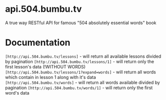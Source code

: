 # api.504.bumbu.tv
A true way RESTful API for famous "504 absolutely essential words" book

<h1>Documentation</h1>
<code>[http://api.504.bumbu.tv/lessons]</code> - will return all available lessons divided by pagination
<code>[http://api.504.bumbu.tv/lessons/1]</code> - will return only the first lesson's data (!WITHOUT WORDS)
<code>[http://api.504.bumbu.tv/lessons/1?expand=words]</code> - will return all words which contain in lesson 1 along with it's data
<code>[http://api.504.bumbu.tv/words]</code> - will return all words available divided by pagination
<code>[http://api.504.bumbu.tv/words/1]</code> - will return only the first word's data 
